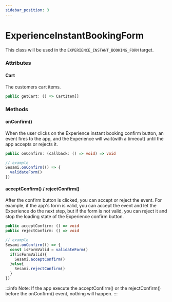 ```yaml
---
sidebar_position: 3
---
```


# ExperienceInstantBookingForm
This class will be used in the `EXPERIENCE_INSTANT_BOOKING_FORM` target.

### Attributes

#### Cart
The customers cart items.

```ts
public getCart: () => CartItem[]
```

### Methods

#### onConfirm()
When the user clicks on the Experience instant booking confirm button, an event fires to the app, and the Experience will wait(with a timeout) until the app accepts or rejects it.

```ts
public onConfirm: (callback: () => void) => void

// example
Sesami.onConfirm(() => {
  validateForm()
})
```

#### acceptConfirm() / rejectConfirm()
After the confirm button is clicked, you can accept or reject the event. For example, if the app's form is valid, you can accept the event and let the Experience do the next step, but if the form is not valid, you can reject it and stop the loading state of the Experience confirm button.

```ts
public acceptConfirm: () => void
public rejectConfirm: () => void

// example
Sesami.onConfirm(() => {
  const isFormValid = validateForm()
  if(isFormValid){
    Sesami.acceptConfirm()
  }else{
    Sesami.rejectConfirm()
  }
})
```

:::info
Note: If the app execute the acceptConfirm() or the rejectConfirm() before the onConfirm() event, nothing will happen.
:::

